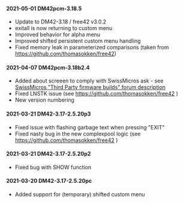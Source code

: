 #### 2021-05-01 DM42pcm-3.18.5

- Update to DM42-3.18 / free42 v3.0.2
- exitall is now returning to custom menu
- Improved behavior for alpha menu
- Improved shifted persistent custom menu handling
- Fixed memory leak in parameterized comparisons (taken from https://github.com/thomasokken/free42)


#### 2021-04-07 DM42pcm-3.18b2.4

- Added about screeen to comply with SwissMicros ask - see [SwissMicros "Third
  Party firmware builds" forum description](https://forum.swissmicros.com/viewforum.php?f=15)
- Fixed LNSTK issue (see https://github.com/thomasokken/free42 )
- New version numbering


#### 2021-03-21 DM42-3.17-2.5.20p3

- Fixed issue with flashing garbage text when pressing "EXIT"
- Fixed nasty bug in the new complexpool logic (see
  https://github.com/thomasokken/free42 )


#### 2021-03-21 DM42-3.17-2.5.20p2

- Fixed bug with SHOW function


#### 2021-03-20 DM42-3.17-2.5.20pc

- Added support for (temporary) shifted custom menu
